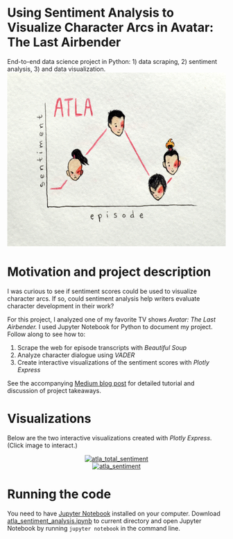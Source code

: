 # Using Sentiment Analysis to Visualize Character Arcs in Avatar: The Last Airbender
End-to-end data science project in Python: 1) data scraping, 2) sentiment analysis, 3) and data visualization.
<img src="media/zuko_art.jpg" height = 400>

# Motivation and project description
I was curious to see if sentiment scores could be used to visualize character arcs. If so, could sentiment analysis help writers evaluate character development in their work?

For this project, I analyzed one of my favorite TV shows *Avatar: The Last Airbender.* I used Jupyter Notebook for Python to document my project. Follow along to see how to:
1) Scrape the web for episode transcripts with *Beautiful Soup*
2) Analyze character dialogue using *VADER*
3) Create interactive visualizations of the sentiment scores with *Plotly Express*

See the accompanying [Medium blog post](https://medium.com/data-comet/atla-sentiment-analysis-43f26edddad2) for detailed tutorial and discussion of project takeaways.


# Visualizations
Below are the two interactive visualizations created with *Plotly Express*. (Click image to interact.)
<div>
    <a href="https://plotly.com/~ritakalach/4/" target="_blank" title="atla_total_sentiment" style="display: block; text-align: center;"><img src="https://plotly.com/~ritakalach/4.png" alt="atla_total_sentiment" style="max-width: 100%;width: 475px;"  width="475" onerror="this.onerror=null;this.src='https://plotly.com/404.png';" /></a>
</div>

<div>
    <a href="https://plotly.com/~ritakalach/2/" target="_blank" title="atla_sentiment" style="display: block; text-align: center;"><img src="https://plotly.com/~ritakalach/2.png" alt="atla_sentiment" style="max-width: 100%;width: 475px;"  width="475" onerror="this.onerror=null;this.src='https://plotly.com/404.png';" /></a>
</div>


# Running the code
You need to have [Jupyter Notebook](https://jupyter.readthedocs.io/en/latest/install.html) installed on your computer. Download [atla_sentiment_analysis.ipynb](atla_sentiment_analysis.ipynb) to current directory and open Jupyter Notebook by running `jupyter notebook` in the command line.
